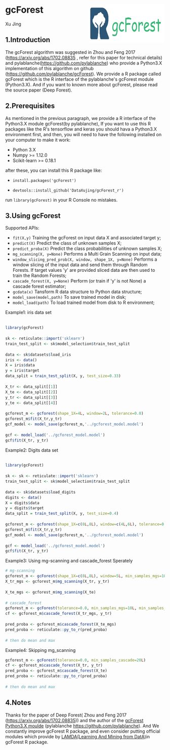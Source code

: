  # gcForest  <a href="https://github.com/DataXujing/gcForest_r/"><img src="vignettes/logo.png" align="right" alt="logo" height="120" width="240" /></a>

Xu Jing

## 1.Introduction

The gcForest algorithm was suggested in Zhou and Feng 2017 (<https://arxiv.org/abs/1702.08835> , refer for this paper for technical details) and pylablanche(<https://github.com/pylablanche>) who provide a Python3.X implementation of this algorithm on github (<https://github.com/pylablanche/gcForest>). We provide a R package called gcForest which is the R interface of the  pylablanche's gcForest module (Python3.X). And if you want to known more about gcForest, please read the source paper (Deep Forest).

## 2.Prerequisites

As mentioned in the previous paragraph, we provide a R interface of the Python3.X module gcForest(by pylablanche), If you want to use this R packages like the R's tensorflow and keras you should hava a Python3.X environment first, and then, you will need to have the following installed on your computer to make it work:

+ Python 3.X
+ Numpy >= 1.12.0
+ Scikit-learn >= 0.18.1

after these, you can install this R package like:

+ `install.packages('gcForest')`

+ `devtools::install_github('DataXujing/gcForest_r')`

run `library(gcForest)` in your R Console no mistakes.


## 3.Using gcForest

Supported APIs:

+ `fit(X,y)` Training the gcForest on input data X and associated target y;
+ `predict(X)` Predict the class of unknown samples X;
+ `predict_proba(X)` Predict the class probabilities of unknown samples X;
+ `mg_scanning(X, y=None)` Performs a Multi Grain Scanning on input data;
+ `window_slicing_pred_prob(X, window, shape_1X, y=None)` Performs a window slicing of the input data and send them through Random Forests. If target values 'y' are provided sliced data are then used to train the Random Forests;
+ `cascade_forest(X, y=None)` Perform (or train if 'y' is not None) a cascade forest estimator;
+ `gcdata(x)` Tansform R data structure to Python data structure;
+ `model_save(model,path)` To save trained model in disk;
+ `model_load(path)` To load trained model from disk to R environment;

Example1: iris data set

```r

library(gcForest)

sk <- reticulate::import('sklearn')
train_test_split <- sk$model_selection$train_test_split

data <- sk$datasets$load_iris
iris <- data()
X = iris$data
y = iris$target
data_split = train_test_split(X, y, test_size=0.33)

X_tr <- data_split[[1]]
X_te <- data_split[[2]]
y_tr <- data_split[[3]]
y_te <- data_split[[4]]

gcforest_m <- gcforest(shape_1X=4L, window=2L, tolerance=0.0)
gcforest_m$fit(X_tr,y_tr)
gcf_model <- model_save(gcforest_m,'../gcforest_model.model')

gcf <- model_load('../gcforest_model.model')
gcf$fit(X_tr, y_tr)

```

Example2: Digits data set

```r

library(gcForest)

sk <- sk <- reticulate::import('sklearn')
train_test_split <- sk$model_selection$train_test_split

data <- sk$datasets$load_digits
digits <- data()
X = digits$data
y = digits$target
data_split = train_test_split(X, y, test_size=0.4)

gcforest_m <- gcforest(shape_1X=c(8L,8L), window=c(4L,6L), tolerance=0.0, min_samples_mgs=10L, min_samples_cascade=7L)
gcforest_m$fit(X_tr,y_tr)
gcf_model <- model_save(gcforest_m,'../gcforest_model.model')

gcf <- model_load('../gcforest_model.model')
gcf$fit(X_tr, y_tr)
```

Example3: Using mg-scanning and cascade_forest Sperately

```r
# mg-scanning
gcforest_m <- gcForest(shape_1X=c(8L,8L), window=5L, min_samples_mgs=10L, min_samples_cascade=7L)
X_tr_mgs <- gcforest_m$mg_scanning(X_tr, y_tr)

X_te_mgs <- gcforest_m$mg_scanning(X_te)

# cascade_forest
gcforest_m <- gcForest(tolerance=0.0, min_samples_mgs=10L, min_samples_cascade=7L)
cf <- gcforest_m$cascade_forest(X_tr_mgs, y_tr)

pred_proba <- gcforest_m$cascade_forest(X_te_mgs)
pred_proba <- reticulate::py_to_r(pred_proba)

# then do mean and max
```

Example4: Skipping mg_scanning

```r
gcforest_m <- gcForest(tolerance=0.0, min_samples_cascade=20L)
cf <- gcforest_m$cascade_forest(X_tr, y_tr)
pred_proba <- gcforest_m$cascade_forest(X_te)
pred_proba <- reticulate::py_to_r(pred_proba)

# then do mean and max

```

## 4.Notes

Thanks for the paper of Deep Forest( Zhou and Feng 2017 (<https://arxiv.org/abs/1702.08835>)) and the author of the [gcForest Python3.X moulde](https://github.com/pylablanche/gcForest) (pylablanche <https://github.com/pylablanche>). And We constantly improve gcForest R package, and even consider putting official modules which provide by  [LAMDA(Learning And Mining from DatA)](http://lamda.nju.edu.cn/code_gcForest.ashx?AspxAutoDetectCookieSupport=1)in gcForest R package.